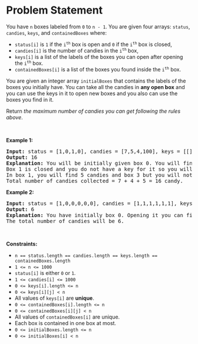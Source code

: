 # Problem Statement

<p>You have <code>n</code> boxes labeled from <code>0</code> to <code>n - 1</code>. You are given four arrays: <code>status</code>, <code>candies</code>, <code>keys</code>, and <code>containedBoxes</code> where:</p>

<ul>
	<li><code>status[i]</code> is <code>1</code> if the <code>i<sup>th</sup></code> box is open and <code>0</code> if the <code>i<sup>th</sup></code> box is closed,</li>
	<li><code>candies[i]</code> is the number of candies in the <code>i<sup>th</sup></code> box,</li>
	<li><code>keys[i]</code> is a list of the labels of the boxes you can open after opening the <code>i<sup>th</sup></code> box.</li>
	<li><code>containedBoxes[i]</code> is a list of the boxes you found inside the <code>i<sup>th</sup></code> box.</li>
</ul>

<p>You are given an integer array <code>initialBoxes</code> that contains the labels of the boxes you initially have. You can take all the candies in <strong>any open box</strong> and you can use the keys in it to open new boxes and you also can use the boxes you find in it.</p>

<p>Return <em>the maximum number of candies you can get following the rules above</em>.</p>

<p>&nbsp;</p>
<p><strong>Example 1:</strong></p>

<pre>
<strong>Input:</strong> status = [1,0,1,0], candies = [7,5,4,100], keys = [[],[],[1],[]], containedBoxes = [[1,2],[3],[],[]], initialBoxes = [0]
<strong>Output:</strong> 16
<strong>Explanation:</strong> You will be initially given box 0. You will find 7 candies in it and boxes 1 and 2.
Box 1 is closed and you do not have a key for it so you will open box 2. You will find 4 candies and a key to box 1 in box 2.
In box 1, you will find 5 candies and box 3 but you will not find a key to box 3 so box 3 will remain closed.
Total number of candies collected = 7 + 4 + 5 = 16 candy.
</pre>

<p><strong>Example 2:</strong></p>

<pre>
<strong>Input:</strong> status = [1,0,0,0,0,0], candies = [1,1,1,1,1,1], keys = [[1,2,3,4,5],[],[],[],[],[]], containedBoxes = [[1,2,3,4,5],[],[],[],[],[]], initialBoxes = [0]
<strong>Output:</strong> 6
<strong>Explanation:</strong> You have initially box 0. Opening it you can find boxes 1,2,3,4 and 5 and their keys.
The total number of candies will be 6.
</pre>

<p>&nbsp;</p>
<p><strong>Constraints:</strong></p>

<ul>
	<li><code>n == status.length == candies.length == keys.length == containedBoxes.length</code></li>
	<li><code>1 &lt;= n &lt;= 1000</code></li>
	<li><code>status[i]</code> is either <code>0</code> or <code>1</code>.</li>
	<li><code>1 &lt;= candies[i] &lt;= 1000</code></li>
	<li><code>0 &lt;= keys[i].length &lt;= n</code></li>
	<li><code>0 &lt;= keys[i][j] &lt; n</code></li>
	<li>All values of <code>keys[i]</code> are <strong>unique</strong>.</li>
	<li><code>0 &lt;= containedBoxes[i].length &lt;= n</code></li>
	<li><code>0 &lt;= containedBoxes[i][j] &lt; n</code></li>
	<li>All values of <code>containedBoxes[i]</code> are unique.</li>
	<li>Each box is contained in one box at most.</li>
	<li><code>0 &lt;= initialBoxes.length &lt;= n</code></li>
	<li><code>0 &lt;= initialBoxes[i] &lt; n</code></li>
</ul>
